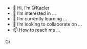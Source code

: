 - 👋 Hi, I’m @Kacler
- 👀 I’m interested in ...
- 🌱 I’m currently learning ...
- 💞️ I’m looking to collaborate on ...
- 📫 How to reach me ...

<!---
Kacler/Kacler is a ✨ special ✨ repository because its `README.md` (this file) appears on your GitHub profile.
You can click the Preview link to take a look at your changes.
--->
Gi
